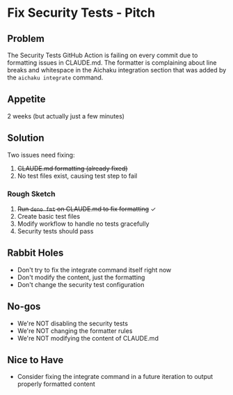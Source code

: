 # Fix Security Tests - Pitch

## Problem
The Security Tests GitHub Action is failing on every commit due to formatting issues in CLAUDE.md. The formatter is complaining about line breaks and whitespace in the Aichaku integration section that was added by the `aichaku integrate` command.

## Appetite
2 weeks (but actually just a few minutes)

## Solution
Two issues need fixing:
1. ~~CLAUDE.md formatting (already fixed)~~
2. No test files exist, causing test step to fail

### Rough Sketch
1. ~~Run `deno fmt` on CLAUDE.md to fix formatting~~ ✓
2. Create basic test files
3. Modify workflow to handle no tests gracefully
4. Security tests should pass

## Rabbit Holes
- Don't try to fix the integrate command itself right now
- Don't modify the content, just the formatting
- Don't change the security test configuration

## No-gos
- We're NOT disabling the security tests
- We're NOT changing the formatter rules
- We're NOT modifying the content of CLAUDE.md

## Nice to Have
- Consider fixing the integrate command in a future iteration to output properly formatted content